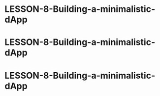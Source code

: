 # LESSON-8-Building-a-minimalistic-dApp
# LESSON-8-Building-a-minimalistic-dApp
# LESSON-8-Building-a-minimalistic-dApp
